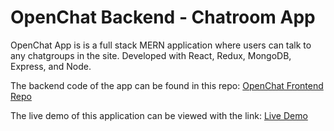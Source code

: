 # OpenChat Backend - Chatroom App

OpenChat App is is a full stack MERN application where users can talk to any chatgroups in the site. Developed with React, Redux, MongoDB, Express, and Node.

The backend code of the app can be found in this repo:
[OpenChat Frontend Repo](https://github.com/RioterTrov97/chat-app-backend)

The live demo of this application can be viewed with the link:
[Live Demo](https://open-chat-app-2021.web.app/)
